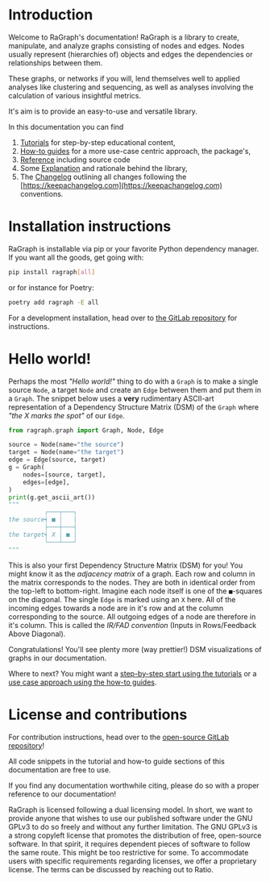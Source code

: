# Introduction

Welcome to RaGraph's documentation! RaGraph is a library to create, manipulate, and analyze graphs
consisting of nodes and edges. Nodes usually represent (hierarchies of) objects and edges the
dependencies or relationships between them.

These graphs, or networks if you will, lend themselves well to applied analyses like clustering and
sequencing, as well as analyses involving the calculation of various insightful metrics.

It's aim is to provide an easy-to-use and versatile library.

In this documentation you can find

1. [Tutorials](./tutorials/README.md) for step-by-step educational content,
1. [How-to guides](./how-to-guides/README.md) for a more use-case centric approach, the package's,
1. [Reference](./reference/README.md) including source code
1. Some [Explanation](./explanation/README.md) and rationale behind the library,
1. The [Changelog](./CHANGELOG.md) outlining all changes following the
   [https://keepachangelog.com](https://keepachangelog.com) conventions.

# Installation instructions

RaGraph is installable via pip or your favorite Python dependency manager. If you want all the
goods, get going with:

```bash
pip install ragraph[all]
```

or for instance for Poetry:

```bash
poetry add ragraph -E all
```

For a development installation, head over to [the GitLab
repository](https://gitlab.com/ratio-case-os/python/ragraph) for instructions.

# Hello world!

Perhaps the most _"Hello world!"_ thing to do with a `Graph` is to make a single source `Node`, a
target `Node` and create an `Edge` between them and put them in a `Graph`. The snippet below uses a
**very** rudimentary ASCII-art representation of a Dependency Structure Matrix (DSM) of the `Graph`
where _"the X marks the spot"_ of our `Edge`.

```python
from ragraph.graph import Graph, Node, Edge

source = Node(name="the source")
target = Node(name="the target")
edge = Edge(source, target)
g = Graph(
    nodes=[source, target],
    edges=[edge],
)
print(g.get_ascii_art())
"""
          ┌───┬───┐
the source┥ ■ │   │
          ├───┼───┤
the target┥ X │ ■ │
          └───┴───┘
"""
```

This is also your first Dependency Structure Matrix (DSM) for you! You might know it as the
_adjacency matrix_ of a graph. Each row and column in the matrix corresponds to the nodes. They are
both in identical order from the top-left to bottom-right. Imagine each node itself is one of the
`■`-squares on the diagonal. The single `Edge` is marked using an `X` here. All of the incoming
edges towards a node are in it's row and at the column corresponding to the source. All outgoing
edges of a node are therefore in it's column. This is called the _IR/FAD convention_ (Inputs in
Rows/Feedback Above Diagonal).

Congratulations! You'll see plenty more (way prettier!) DSM visualizations of graphs in our
documentation.

Where to next? You might want a [step-by-step start using the tutorials](./tutorials/README.md) or a
[use case approach using the how-to guides](./how-to-guides/README.md).

# License and contributions

For contribution instructions, head over to the [open-source GitLab
repository](https://gitlab.com/ratio-case-os/python/ragraph)!

All code snippets in the tutorial and how-to guide sections of this documentation are free to use.

If you find any documentation worthwhile citing, please do so with a proper reference to our
documentation!

RaGraph is licensed following a dual licensing model. In short, we want to provide anyone that
wishes to use our published software under the GNU GPLv3 to do so freely and without any further
limitation. The GNU GPLv3 is a strong copyleft license that promotes the distribution of free,
open-source software. In that spirit, it requires dependent pieces of software to follow the same
route. This might be too restrictive for some. To accommodate users with specific requirements
regarding licenses, we offer a proprietary license. The terms can be discussed by reaching out to
Ratio.
